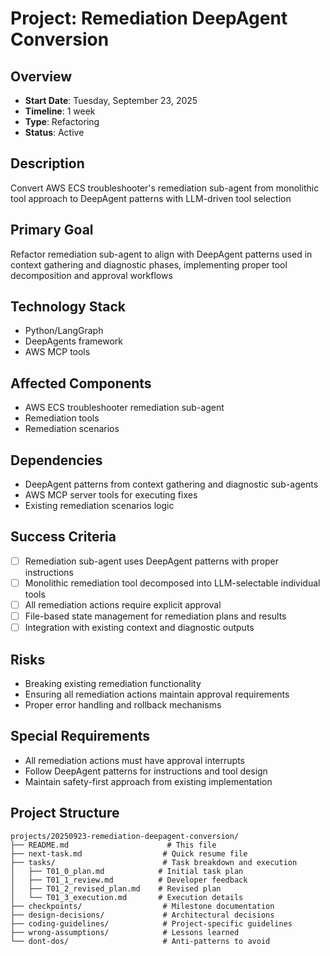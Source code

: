 # Project: Remediation DeepAgent Conversion

## Overview
- **Start Date**: Tuesday, September 23, 2025
- **Timeline**: 1 week
- **Type**: Refactoring
- **Status**: Active

## Description
Convert AWS ECS troubleshooter's remediation sub-agent from monolithic tool approach to DeepAgent patterns with LLM-driven tool selection

## Primary Goal
Refactor remediation sub-agent to align with DeepAgent patterns used in context gathering and diagnostic phases, implementing proper tool decomposition and approval workflows

## Technology Stack
- Python/LangGraph
- DeepAgents framework
- AWS MCP tools

## Affected Components
- AWS ECS troubleshooter remediation sub-agent
- Remediation tools
- Remediation scenarios

## Dependencies
- DeepAgent patterns from context gathering and diagnostic sub-agents
- AWS MCP server tools for executing fixes
- Existing remediation scenarios logic

## Success Criteria
- [ ] Remediation sub-agent uses DeepAgent patterns with proper instructions
- [ ] Monolithic remediation tool decomposed into LLM-selectable individual tools
- [ ] All remediation actions require explicit approval
- [ ] File-based state management for remediation plans and results
- [ ] Integration with existing context and diagnostic outputs

## Risks
- Breaking existing remediation functionality
- Ensuring all remediation actions maintain approval requirements
- Proper error handling and rollback mechanisms

## Special Requirements
- All remediation actions must have approval interrupts
- Follow DeepAgent patterns for instructions and tool design
- Maintain safety-first approach from existing implementation

## Project Structure
```
projects/20250923-remediation-deepagent-conversion/
├── README.md                      # This file
├── next-task.md                  # Quick resume file
├── tasks/                        # Task breakdown and execution
│   ├── T01_0_plan.md            # Initial task plan
│   ├── T01_1_review.md          # Developer feedback
│   ├── T01_2_revised_plan.md    # Revised plan
│   └── T01_3_execution.md       # Execution details
├── checkpoints/                  # Milestone documentation
├── design-decisions/             # Architectural decisions
├── coding-guidelines/            # Project-specific guidelines
├── wrong-assumptions/            # Lessons learned
└── dont-dos/                     # Anti-patterns to avoid
```
